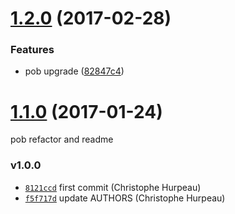 <a name="1.2.0"></a>
# [1.2.0](https://github.com/christophehurpeau/promise-callback-factory/compare/v1.1.0...v1.2.0) (2017-02-28)


### Features

* pob upgrade ([82847c4](https://github.com/christophehurpeau/promise-callback-factory/commit/82847c4))


<a name="1.1.0"></a>
# [1.1.0](https://github.com/christophehurpeau/promise-callback-factory/compare/v1.0.0...v1.1.0) (2017-01-24)

pob refactor and readme


### v1.0.0

- [`8121ccd`](https://github.com/christophehurpeau/promise-callback-factory/commit/8121ccd2ae6cc49faea2ef34190b3b75b0107bd4) first commit (Christophe Hurpeau)
- [`f5f717d`](https://github.com/christophehurpeau/promise-callback-factory/commit/f5f717d96930d70f98803c34c6669809e0cf1b6a) update AUTHORS (Christophe Hurpeau)
